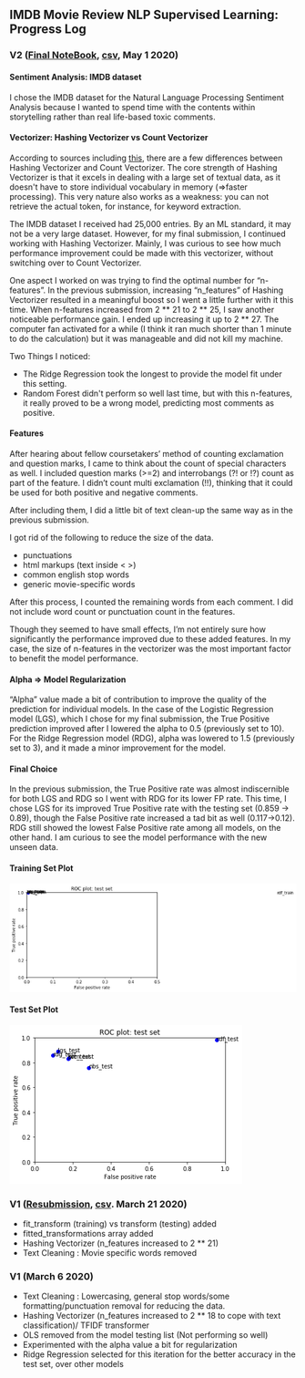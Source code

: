 ## IMDB Movie Review NLP Supervised Learning: Progress Log

### V2 ([Final NoteBook](moviereviews_v2_Final.ipynb), [csv](moviereviews_submission_final.csv), May 1 2020)

#### Sentiment Analysis: IMDB dataset
I chose the IMDB dataset for the Natural Language Processing Sentiment Analysis because I wanted to spend time with the contents within storytelling rather than real life-based toxic comments.  

####  Vectorizer: Hashing Vectorizer vs Count Vectorizer
According to sources including [this](https://kavita-ganesan.com/hashingvectorizer-vs-countvectorizer/#.XquCxhNKh26), there are a few differences between Hashing Vectorizer and Count Vectorizer.  The core strength of Hashing Vectorizer is that it excels in dealing with a large set of textual data, as it doesn't have to store individual vocabulary in memory (=>faster processing). This very nature also works as a weakness: you can not retrieve the actual token, for instance, for keyword extraction. 

The IMDB dataset I received had 25,000 entries. By an ML standard, it may not be a very large dataset. However, for my final submission, I continued working with Hashing Vectorizer. Mainly, I was curious to see how much performance improvement could be made with this vectorizer, without switching over to Count Vectorizer.

One aspect I worked on was trying to find the optimal number for “n-features”. In the previous submission, increasing  “n_features” of Hashing Vectorizer resulted in a meaningful boost so I went a little further with it this time. When n-features increased from 2 ** 21 to 2 ** 25, I saw another noticeable performance gain. I ended up increasing it up to  2 ** 27. The computer fan activated for a while (I think it ran much shorter than 1 minute to do the calculation) but it was manageable and did not kill my machine.

Two Things I noticed:
* The Ridge Regression took the longest to provide the model fit under this setting. 
* Random Forest didn't perform so well last time, but with this n-features, it really proved to be a wrong model, predicting most comments as positive. 

#### Features
After hearing about fellow coursetakers’ method of counting exclamation and question marks, I came to think about the count of special characters as well. I included question marks (>=2) and interrobangs (?! or !?) count as part of the feature. I didn’t count multi exclamation (!!), thinking that it could be used for both positive and negative comments. 

After including them, I did a little bit of text clean-up the same way as in the previous submission. 

I got rid of the following to reduce the size of the data.
- punctuations
- html markups (text inside < >) 
- common english stop words
- generic movie-specific words 

After this process, I counted the remaining words from each comment. 
I did not include word count or punctuation count in the features.

Though they seemed to have small effects, I’m not entirely sure how significantly the performance improved due to these added features. In my case, the size of n-features in the vectorizer was the most important factor to benefit the model performance. 

#### Alpha => Model Regularization
“Alpha” value made a bit of contribution to improve the quality of the prediction for individual models. In the case of the  Logistic Regression model (LGS), which I chose for my final submission, the True Positive prediction improved after I lowered the alpha to 0.5 (previously set to 10). For the Ridge Regression model (RDG), alpha was lowered to 1.5 (previously set to 3), and it made a minor improvement for the model. 

#### Final Choice
In the previous submission, the True Positive rate was almost indiscernible for both LGS and RDG so I went with RDG for its lower FP rate. This time, I chose LGS for its improved True Positive rate with the testing set (0.859 -> 0.89), though the False Positive rate increased a tad bit as well (0.117->0.12). RDG still showed the lowest False Positive rate among all models, on the other hand. I am curious to see the model performance with the new unseen data. 

#### Training Set Plot
![Plot](ML1_Fin_TrainingSet.png)

#### Test Set Plot
![Plot](ML1_Fin_TestSet.png)


### V1 ([Resubmission](moviereviews_inhye_submission_v1.ipynb), [csv](moviereviews_inhye_RESUBMISSION_v1.csv). March 21 2020)
- fit_transform (training) vs transform (testing) added
- fitted_transformations array added
- Hashing Vectorizer (n_features increased to 2 ** 21)
- Text Cleaning : Movie specific words removed

### V1 (March 6 2020)
- Text Cleaning : Lowercasing, general stop words/some formatting/punctuation removal for reducing the data.
- Hashing Vectorizer (n_features increased to 2 ** 18 to cope with text classification)/ TFIDF transformer 
- OLS removed from the model testing list (Not performing so well)
- Experimented with the alpha value a bit for regularization 
- Ridge Regression selected for this iteration for the better accuracy in the test set, over other models 
